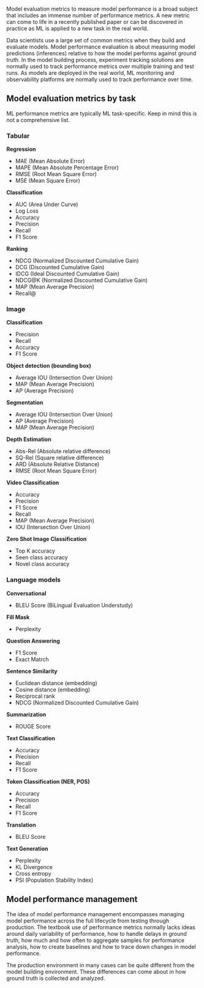 Model evaluation metrics to measure model performance is a broad subject that includes an immense number of performance metrics. A new metric can come to life in a recently published paper or can be discovered in practice as ML is applied to a new task in the real world.

Data scientists use a large set of common metrics when they build and evaluate models. Model performance evaluation is about measuring model predictions (inferences) relative to how the model performs against ground truth. In the model building process, experiment tracking solutions are normally used to track performance metrics over multiple training and test runs. As models are deployed in the real world, ML monitoring and observability platforms are normally used to track performance over time.

## Model evaluation metrics by task

ML performance metrics are typically ML task-specific. Keep in mind this is not a comprehensive list.

### Tabular

**Regression**
- MAE (Mean Absolute Error)
- MAPE (Mean Absolute Percentage Error)
- RMSE (Root Mean Square Error)
- MSE (Mean Square Error)

**Classification**
- AUC (Area Under Curve)
- Log Loss
- Accuracy
- Precision
- Recall
- F1 Score

**Ranking**
- NDCG (Normalized Discounted Cumulative Gain)
- DCG (Discounted Cumulative Gain)
- IDCG (Ideal Discounted Cumulative Gain)
- NDCG@K (Normalized Discounted Cumulative Gain)
- MAP (Mean Average Precision)
- Recall@

### Image

**Classification**
- Precision
- Recall
- Accuracy
- F1 Score

**Object detection (bounding box)**
- Average IOU (Intersection Over Union)
- MAP (Mean Average Precision)
- AP (Average Precision)

**Segmentation**
- Average IOU (Intersection Over Union)
- AP (Average Precision)
- MAP (Mean Average Precision)

**Depth Estimation**
- Abs-Rel (Absolute relative difference)
- SQ-Rel (Square relative difference)
- ARD (Absolute Relative Distance)
- RMSE (Root Mean Square Error)

**Video Classification**
- Accuracy
- Precision
- F1 Score
- Recall
- MAP (Mean Average Precision)
- IOU (Intersection Over Union)

**Zero Shot Image Classification**
- Top K accuracy
- Seen class accuracy
- Novel class accuracy

### Language models

**Conversational**
- BLEU Score (BiLingual Evaluation Understudy)

**Fill Mask**
- Perplexity

**Question Answering**
- F1 Score
- Exact Matrch

**Sentence Similarity**
- Euclidean distance (embedding)
- Cosine distance (embedding)
- Reciprocal rank
- NDCG (Normalized Discounted Cumulative Gain)

**Summarization**
- ROUGE Score

**Text Classification**
- Accuracy
- Precision
- Recall
- F1 Score

**Token Classification (NER, POS)**
- Accuracy
- Precision
- Recall
- F1 Score

**Translation**
- BLEU Score

**Text Generation**
- Perplexity
- KL Divergence
- Cross entropy
- PSI (Population Stability Index)

## Model performance management

The idea of model performance management encompasses managing model performance across the full lifecycle from testing through production. The textbook use of performance metrics normally lacks ideas around daily variability of performance, how to handle delays in ground truth, how much and how often to aggregate samples for performance analysis, how to create baselines and how to trace down changes in model performance.

The production environment in many cases can be quite different from the model building environment. These differences can come about in how ground truth is collected and analyzed.
